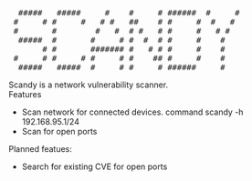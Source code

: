<pre>
  #####   #####     #    #     # ######  #     #
 #     # #     #   # #   ##    # #     #  #   #
 #       #        #   #  # #   # #     #   # #
  #####  #       #     # #  #  # #     #    #
       # #       ####### #   # # #     #    #
 #     # #     # #     # #    ## #     #    #
  #####   #####  #     # #     # ######     #
</pre>

Scandy is a network vulnerability scanner.<br>
Features
<ul>
<li>Scan network for connected devices. command scandy -h 192.168.95.1/24</li>
<li>Scan for open ports</li>
</ul>

Planned featues:
<ul>
<li>Search for existing CVE for open ports</li>
</ul>
